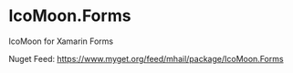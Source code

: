 IcoMoon.Forms
=============

IcoMoon for Xamarin Forms

Nuget Feed: https://www.myget.org/feed/mhail/package/IcoMoon.Forms
